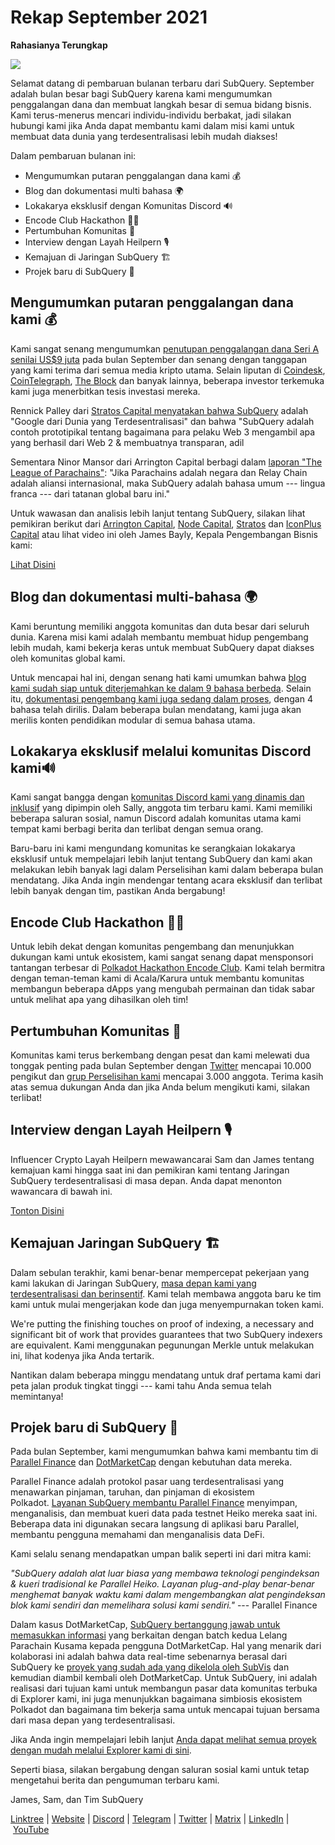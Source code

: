 # Rekap September 2021

**Rahasianya Terungkap**

![](https://miro.medium.com/max/700/1*nU7PnYFMR6MMBfccYE_Ujg.png)

Selamat datang di pembaruan bulanan terbaru dari SubQuery. September adalah bulan besar bagi SubQuery karena kami mengumumkan penggalangan dana dan membuat langkah besar di semua bidang bisnis. Kami terus-menerus mencari individu-individu berbakat, jadi silakan hubungi kami jika Anda dapat membantu kami dalam misi kami untuk membuat data dunia yang terdesentralisasi lebih mudah diakses!

Dalam pembaruan bulanan ini:

- Mengumumkan putaran penggalangan dana kami 💰
- Blog dan dokumentasi multi bahasa 🌍
- Lokakarya eksklusif dengan Komunitas Discord 🔊
- Encode Club Hackathon 👩‍🎓
- Pertumbuhan Komunitas 🚀
- Interview dengan Layah Heilpern 🎙
- Kemajuan di Jaringan SubQuery 🏗
- Projek baru di SubQuery 🤝

## Mengumumkan putaran penggalangan dana kami 💰

Kami sangat senang mengumumkan [penutupan penggalangan dana Seri A senilai US$9 juta](https://subquery.medium.com/series-a-1abed6c1c2af) pada bulan September dan senang dengan tanggapan yang kami terima dari semua media kripto utama. Selain liputan di [Coindesk](https://www.coindesk.com/business/2021/09/08/subquery-gets-9m-in-series-a-to-improve-access-to-blockchain-data-on-polkadot/), [CoinTelegraph](https://cointelegraph.com/news/subquery-raises-9m-for-polkadot-data-protocol), [The Block](https://www.theblockcrypto.com/post/116915/subquery-indexing-protocol-polkadot-funding-saft) dan banyak lainnya, beberapa investor terkemuka kami juga menerbitkan tesis investasi mereka.

Rennick Palley dari [Stratos Capital menyatakan bahwa SubQuery](https://medium.com/stratos-technologies/the-google-of-the-decentralized-world-our-investment-in-subquery-e6e7d949b00a) adalah "Google dari Dunia yang Terdesentralisasi" dan bahwa "SubQuery adalah contoh prototipikal tentang bagaimana para pelaku Web 3 mengambil apa yang berhasil dari Web 2 & membuatnya transparan, adil

Sementara Ninor Mansor dari Arrington Capital berbagi dalam [laporan "The League of Parachains"](https://arringtonxrpcapital.com/2021/09/17/the-league-of-parachains-polkadot/): "Jika Parachains adalah negara dan Relay Chain adalah aliansi internasional, maka SubQuery adalah bahasa umum --- lingua franca --- dari tatanan global baru ini."

Untuk wawasan dan analisis lebih lanjut tentang SubQuery, silakan lihat pemikiran berikut dari [Arrington Capital](https://arringtonxrpcapital.com/2021/09/08/building-the-multi-chain-world-announcing-our-investment-into-subquery/), [Node Capital](https://www.node.capital/blog-posts/a-subquery-to-supercharge-your-insights), [Stratos](https://medium.com/stratos-technologies/the-google-of-the-decentralized-world-our-investment-in-subquery-e6e7d949b00a) dan [IconPlus Capital](https://medium.com/@iconpluscapital/understanding-the-aggregation-of-data-in-subquery-network-investment-thesis-90fe8f6b7abe) atau lihat video ini oleh James Bayly, Kepala Pengembangan Bisnis kami:

[Lihat Disini](https://youtu.be/NRn3E-ERIds)

## Blog dan dokumentasi multi-bahasa 🌍

Kami beruntung memiliki anggota komunitas dan duta besar dari seluruh dunia. Karena misi kami adalah membantu membuat hidup pengembang lebih mudah, kami bekerja keras untuk membuat SubQuery dapat diakses oleh komunitas global kami.

Untuk mencapai hal ini, dengan senang hati kami umumkan bahwa [blog kami sudah siap untuk diterjemahkan ke dalam 9 bahasa berbeda](https://blog.subquery.network/). Selain itu, [dokumentasi pengembang kami juga sedang dalam proses](https://doc.subquery.network/), dengan 4 bahasa telah dirilis. Dalam beberapa bulan mendatang, kami juga akan merilis konten pendidikan modular di semua bahasa utama.

## Lokakarya eksklusif melalui komunitas Discord kami🔊

Kami sangat bangga dengan [komunitas Discord kami yang dinamis dan inklusif](https://discord.com/invite/subquery) yang dipimpin oleh Sally, anggota tim terbaru kami. Kami memiliki beberapa saluran sosial, namun Discord adalah komunitas utama kami tempat kami berbagi berita dan terlibat dengan semua orang.

Baru-baru ini kami mengundang komunitas ke serangkaian lokakarya eksklusif untuk mempelajari lebih lanjut tentang SubQuery dan kami akan melakukan lebih banyak lagi dalam Perselisihan kami dalam beberapa bulan mendatang. Jika Anda ingin mendengar tentang acara eksklusif dan terlibat lebih banyak dengan tim, pastikan Anda bergabung!

## Encode Club Hackathon 👩‍🎓

Untuk lebih dekat dengan komunitas pengembang dan menunjukkan dukungan kami untuk ekosistem, kami sangat senang dapat mensponsori tantangan terbesar di [Polkadot Hackathon Encode Club](https://medium.com/encode-club/polkadot-hack-challenges-7cfeba1a4c0e). Kami telah bermitra dengan teman-teman kami di Acala/Karura untuk membantu komunitas membangun beberapa dApps yang mengubah permainan dan tidak sabar untuk melihat apa yang dihasilkan oleh tim!

## Pertumbuhan Komunitas 🚀

Komunitas kami terus berkembang dengan pesat dan kami melewati dua tonggak penting pada bulan September dengan [Twitter](https://twitter.com/SubQueryNetwork) mencapai 10.000 pengikut dan [grup Perselisihan kami](https://discord.com/invite/subquery) mencapai 3.000 anggota. Terima kasih atas semua dukungan Anda dan jika Anda belum mengikuti kami, silakan terlibat!

## Interview dengan Layah Heilpern 🎙

Influencer Crypto Layah Heilpern mewawancarai Sam dan James tentang kemajuan kami hingga saat ini dan pemikiran kami tentang Jaringan SubQuery terdesentralisasi di masa depan. Anda dapat menonton wawancara di bawah ini.

[Tonton Disini](https://youtu.be/WApnpFjEofg)

## Kemajuan Jaringan SubQuery 🏗

Dalam sebulan terakhir, kami benar-benar mempercepat pekerjaan yang kami lakukan di Jaringan SubQuery, [masa depan kami yang terdesentralisasi dan berinsentif](https://subquery.medium.com/the-subquery-network-a-summary-46cde0acb010). Kami telah membawa anggota baru ke tim kami untuk mulai mengerjakan kode dan juga menyempurnakan token kami.

We're putting the finishing touches on proof of indexing, a necessary and significant bit of work that provides guarantees that two SubQuery indexers are equivalent. Kami menggunakan pegunungan Merkle untuk melakukan ini, lihat kodenya jika Anda tertarik.

Nantikan dalam beberapa minggu mendatang untuk draf pertama kami dari peta jalan produk tingkat tinggi --- kami tahu Anda semua telah memintanya!

## Projek baru di SubQuery 🤝

Pada bulan September, kami mengumumkan bahwa kami membantu tim di [Parallel Finance](https://parallel.fi/) dan [DotMarketCap](http://www.dotmarketcap.com/) dengan kebutuhan data mereka.

Parallel Finance adalah protokol pasar uang terdesentralisasi yang menawarkan pinjaman, taruhan, dan pinjaman di ekosistem Polkadot. [Layanan SubQuery membantu Parallel Finance](https://subquery.medium.com/parallel-finance-is-creating-the-next-defi-platform-using-subquery-6fc1e366985a) menyimpan, menganalisis, dan membuat kueri data pada testnet Heiko mereka saat ini. Beberapa data ini digunakan secara langsung di aplikasi baru Parallel, membantu pengguna memahami dan menganalisis data DeFi.

Kami selalu senang mendapatkan umpan balik seperti ini dari mitra kami:

_"SubQuery adalah alat luar biasa yang membawa teknologi pengindeksan & kueri tradisional ke Parallel Heiko. Layanan plug-and-play benar-benar menghemat banyak waktu kami dalam mengembangkan alat pengindeksan blok kami sendiri dan memelihara solusi kami sendiri."_ --- Parallel Finance

Dalam kasus DotMarketCap, [SubQuery bertanggung jawab untuk memasukkan informasi](https://subquery.medium.com/dotmarketcap-2-0-launches-with-support-from-subquery-and-subvis-ef85b5e0ee31) yang berkaitan dengan batch kedua Lelang Parachain Kusama kepada pengguna DotMarketCap. Hal yang menarik dari kolaborasi ini adalah bahwa data real-time sebenarnya berasal dari SubQuery ke [proyek yang sudah ada yang dikelola oleh SubVis](https://explorer.subquery.network/subquery/subvis-io/kusama-auction) dan kemudian diambil kembali oleh DotMarketCap. Untuk SubQuery, ini adalah realisasi dari tujuan kami untuk membangun pasar data komunitas terbuka di Explorer kami, ini juga menunjukkan bagaimana simbiosis ekosistem Polkadot dan bagaimana tim bekerja sama untuk mencapai tujuan bersama dari masa depan yang terdesentralisasi.

Jika Anda ingin mempelajari lebih lanjut [Anda dapat melihat semua proyek dengan mudah melalui Explorer kami di sini](https://explorer.subquery.network/).

Seperti biasa, silakan bergabung dengan saluran sosial kami untuk tetap mengetahui berita dan pengumuman terbaru kami.

James, Sam, dan Tim SubQuery

[Linktree](https://linktr.ee/subquerynetwork) | [Website](https://subquery.network/) | [Discord](https://discord.com/invite/78zg8aBSMG) | [Telegram](https://t.me/subquerynetwork) | [Twitter](https://twitter.com/subquerynetwork) | [Matrix](https://matrix.to/#/#subquery:matrix.org) | [LinkedIn](https://www.linkedin.com/company/subquery) | [YouTube](https://www.youtube.com/channel/UCi1a6NUUjegcLHDFLr7CqLw)
